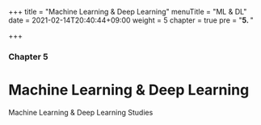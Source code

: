 +++
title = "Machine Learning & Deep Learning"
menuTitle = "ML & DL"
date = 2021-02-14T20:40:44+09:00
weight = 5
chapter = true
pre = "<b>5. </b>"

+++

### Chapter 5

# Machine Learning & Deep Learning

Machine Learning & Deep Learning Studies

